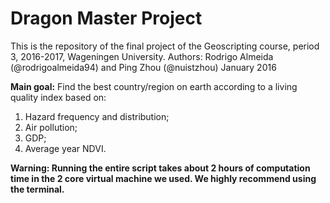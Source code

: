 # Dragon Master Project  
This is the repository of the final project of the Geoscripting course, period 3, 2016-2017, Wageningen University.
Authors: Rodrigo Almeida (@rodrigoalmeida94) and Ping Zhou (@nuistzhou)
January 2016

__Main goal:__ Find the best country/region on earth according to a living quality index based on:
1. Hazard frequency and distribution;
2. Air pollution;
3. GDP;
4. Average year NDVI.

__Warning: Running the entire script takes about 2 hours of computation time in the 2 core virtual machine we used. We highly recommend using the terminal.__
